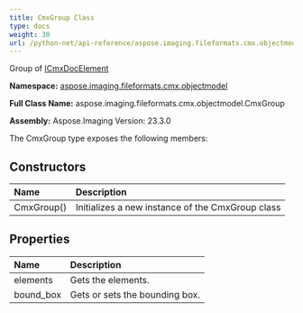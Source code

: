 ```yaml
---
title: CmxGroup Class
type: docs
weight: 30
url: /python-net/api-reference/aspose.imaging.fileformats.cmx.objectmodel/cmxgroup/
---
```


Group of [ICmxDocElement](/imaging/python-net/api-reference/aspose.imaging.fileformats.cmx.objectmodel/icmxdocelement/)

**Namespace:** [aspose.imaging.fileformats.cmx.objectmodel](/imaging/python-net/api-reference/aspose.imaging.fileformats.cmx.objectmodel/)

**Full Class Name:** aspose.imaging.fileformats.cmx.objectmodel.CmxGroup

**Assembly:**  Aspose.Imaging Version: 23.3.0

The CmxGroup type exposes the following members:
## **Constructors**
|**Name**|**Description**|
| :- | :- |
|CmxGroup()|Initializes a new instance of the CmxGroup class|
## **Properties**
|**Name**|**Description**|
| :- | :- |
|elements|Gets the elements.|
|bound_box|Gets or sets the bounding box.|
